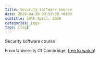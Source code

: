 ```yaml
---
title: Security software course
date: 2020-04-30 03:53:00 +0100
subtitle: 30th April, 2020
categories: Logs
tags: [log]
---
```


Security software course

From University Of Cambridge, [free to watch](https://www.cl.cam.ac.uk/teaching/1920/SWSecEng/materials.html)!

